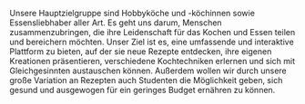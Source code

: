 Unsere Hauptzielgruppe sind Hobbyköche und -köchinnen sowie Essensliebhaber aller Art. Es geht uns darum, Menschen zusammenzubringen, die ihre Leidenschaft für das Kochen und Essen teilen und bereichern möchten. Unser Ziel ist es, eine umfassende und interaktive Plattform zu bieten, auf der sie neue Rezepte entdecken, ihre eigenen Kreationen präsentieren, verschiedene Kochtechniken erlernen und sich mit Gleichgesinnten austauschen können. Außerdem wollen wir durch unsere große Variation an Rezepten auch Studenten die Möglichkeit geben, sich gesund und ausgewogen für ein geringes Budget ernähren zu können. 
